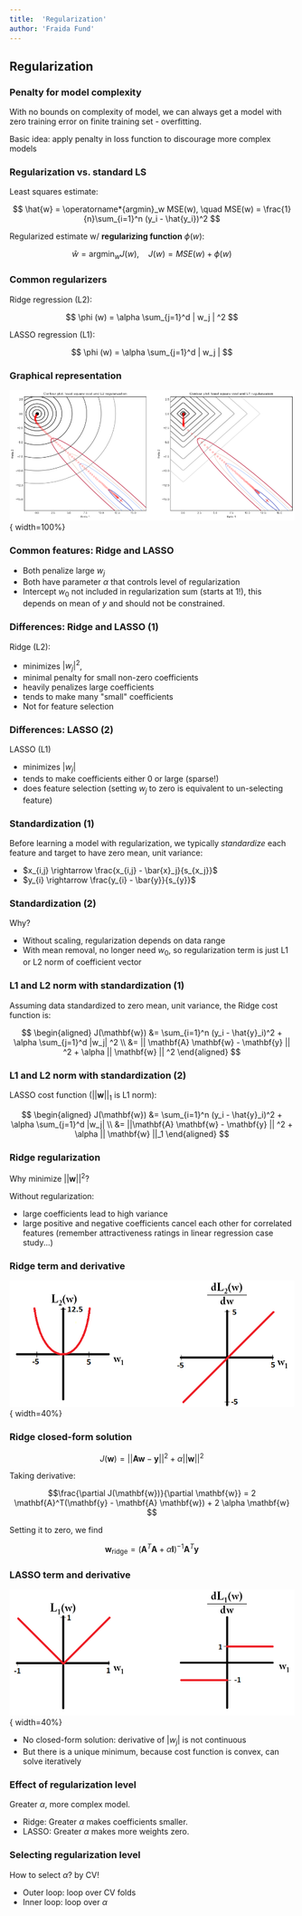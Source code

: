 ```yaml
---
title:  'Regularization'
author: 'Fraida Fund'
---
```




## Regularization

### Penalty for model complexity

With no bounds on complexity of model, we can always get a model with zero training error on finite training set - overfitting.

Basic idea: apply penalty in loss function to discourage more complex models


### Regularization vs. standard LS

Least squares estimate:

$$ \hat{w} = \operatorname*{argmin}_w MSE(w), \quad MSE(w) = \frac{1}{n}\sum_{i=1}^n (y_i - \hat{y_i})^2 $$

Regularized estimate w/ **regularizing function** $\phi(w)$:


$$ \hat{w} = \operatorname*{argmin}_w J(w), \quad  J(w) = MSE(w) + \phi(w) $$


### Common regularizers

Ridge regression (L2):

$$ \phi (w) = \alpha \sum_{j=1}^d | w_j | ^2 $$

LASSO regression (L1):

$$ \phi (w) = \alpha \sum_{j=1}^d | w_j | $$


### Graphical representation

![[LS solution (+), RSS contours](https://xavierbourretsicotte.github.io/ridge_lasso_visual.html). As we increase $\alpha$, regularized solution moves from LS to 0. ](../images/regularization-contour.png){ width=100%}

### Common features: Ridge and LASSO

* Both penalize large $w_j$
* Both have parameter $\alpha$ that controls level of regularization
* Intercept $w_0$ not included in regularization sum (starts at 1!), this depends on mean of $y$ and should not be constrained.


### Differences: Ridge and LASSO (1)

Ridge (L2):

* minimizes $|w_j|^2$, 
* minimal penalty for small non-zero coefficients
* heavily penalizes large coefficients
* tends to make many "small" coefficients
* Not for feature selection

### Differences: LASSO (2)

LASSO (L1)

* minimizes $|w_j|$
* tends to make coefficients either 0 or large (sparse!)
* does feature selection (setting $w_j$ to zero is equivalent to un-selecting feature)



### Standardization (1)

Before learning a model with regularization, we typically *standardize* each feature and target to have zero mean, unit variance:

* $x_{i,j} \rightarrow  \frac{x_{i,j} - \bar{x}_j}{s_{x_j}}$
* $y_{i} \rightarrow  \frac{y_{i} - \bar{y}}{s_{y}}$

### Standardization (2)

Why? 

* Without scaling, regularization depends on data range
* With mean removal, no longer need $w_0$, so regularization term is just L1 or L2 norm of coefficient vector

### L1 and L2 norm with standardization (1)

Assuming data standardized to zero mean, unit variance, the Ridge cost function is:

$$
\begin{aligned}
J(\mathbf{w}) &= \sum_{i=1}^n (y_i - \hat{y}_i)^2 + \alpha  \sum_{j=1}^d |w_j| ^2  \\
&= || \mathbf{A} \mathbf{w} -  \mathbf{y} || ^2 + \alpha || \mathbf{w} || ^2 
\end{aligned}
$$ 

### L1 and L2 norm with standardization (2)

LASSO cost function ($|| \mathbf{w} ||_1$ is L1 norm):

$$
\begin{aligned}
J(\mathbf{w}) &= \sum_{i=1}^n (y_i - \hat{y}_i)^2 + \alpha  \sum_{j=1}^d |w_j| \\
&= ||\mathbf{A} \mathbf{w} -  \mathbf{y} || ^2 + \alpha || \mathbf{w} ||_1 
\end{aligned}
$$ 

### Ridge regularization

Why minimize $|| \mathbf{w} || ^2$?

Without regularization:

* large coefficients lead to high variance
* large positive and negative coefficients cancel each other for correlated features (remember attractiveness ratings in linear regression case study...)

### Ridge term and derivative

![L2 term and its derivative for one parameter.](../images/ridge-derivative.png){ width=40%}

### Ridge closed-form solution

$$J(\mathbf{w}) = ||\mathbf{A} \mathbf{w} -  \mathbf{y} || ^2 + \alpha || \mathbf{w} || ^2$$ 

Taking derivative:

$$\frac{\partial J(\mathbf{w})}{\partial \mathbf{w}} = 2 \mathbf{A}^T(\mathbf{y} - \mathbf{A} \mathbf{w}) + 2 \alpha \mathbf{w} $$ 

Setting it to zero, we find

$$\mathbf{w}_{\text{ridge}} = (\mathbf{A}^T\mathbf{A} + \alpha \mathbf{I})^{-1} \mathbf{A}^T \mathbf{y}$$



### LASSO term and derivative

![L1 term and its derivative for one parameter.](../images/lasso-derivative.png){ width=40%}

* No closed-form solution: derivative of $|w_j|$ is not continuous
* But there is a unique minimum, because cost function is convex, can solve iteratively

### Effect of regularization level

Greater $\alpha$, more complex model.

* Ridge: Greater $\alpha$ makes coefficients smaller.
* LASSO: Greater $\alpha$ makes more weights zero.


### Selecting regularization level

How to select $\alpha$? by CV!

* Outer loop: loop over CV folds
* Inner loop: loop over $\alpha$


